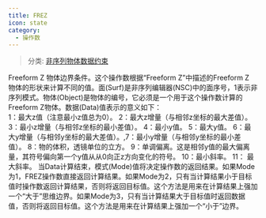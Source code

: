 ```yaml
---
title: FREZ
icon: state
category:
  - 操作数
---
```


> 分类: [非序列物体数据约束](/hb/operands/130/878/  "Zemax 操作数 非序列物体数据约束")

Freeform Z 物体边界条件。这个操作数根据“Freeform Z”中描述的Freeform Z 物体的形状来计算不同的值。面(Surf)是非序列编辑器(NSC)中的面序号，1表示非序列模式。物体(Object)是物体的编号，它必须是一个用于这个操作数计算的Freeform Z物体。数据(Data)值表示的意义如下：  
1：最大z值（注意最小z值总为0）。 
2：最大z增量（与相邻z坐标的最大差值）。 
3：最小z增量（与相邻z坐标的最小差值）。 
4：最小y值。 
5：最大y值。 
6：最大y增量（与相邻y坐标的最大差值）。,7：最小y增量（与相邻y坐标的最小差值）。 
8：物的体积，透镜单位的立方。 
9：单调偏离。这是相邻y值的最大偏离量，其符号偏向第一个y值从从0向正z方向变化的符号。 
10：最小斜率。 
11： 最大斜率。 
当Data计算结束，模式(Mode)值将决定操作数的返回结果。如果Mode为1，FREZ操作数直接返回计算结果。如果Mode为2，只有当计算结果小于目标值时操作数返回计算结果，否则将返回目标值。这个方法是用来在计算结果上强加一个“大于”思维边界。如果Mode为3，只有当计算结果大于目标值时返回数据值，否则将返回目标值。这个方法是用来在计算结果上强加一个“小于”边界。